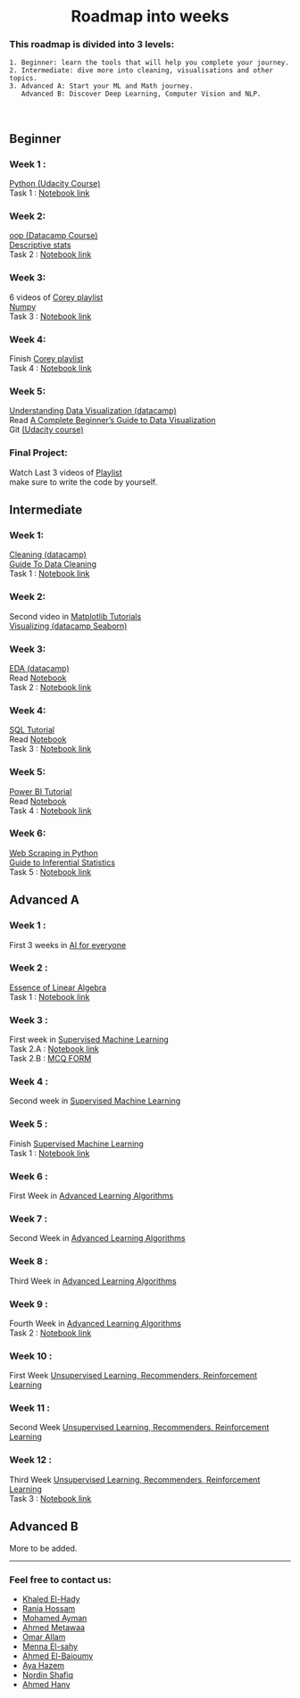 <h1 align="center">Roadmap into weeks </h1> 


 ### This roadmap is divided into 3 levels:
 ```
1. Beginner: learn the tools that will help you complete your journey.
2. Intermediate: dive more into cleaning, visualisations and other topics. 
3. Advanced A: Start your ML and Math journey.
    Advanced B: Discover Deep Learning, Computer Vision and NLP. 
 ```
 <br> 
  
  
  
 ## Beginner
 ### Week 1 : 
 [Python (Udacity Course)](https://www.udacity.com/course/introduction-to-python--ud1110) <br>
 Task 1 : [Notebook link](https://colab.research.google.com/drive/1tyg8YNPDxYXLSM8d3gqd1rzTTN5lZ4h9?usp=sharing&fbclid=IwAR1D1w4SC4vhbILu4mosA7MXV2aDb7Urg9dHyGfHxWQ-_JsZ-uvjO6FO5QY) <br>  
 
 ### Week 2: 
 [oop (Datacamp Course)](https://app.datacamp.com/learn/courses/object-oriented-programming-in-python) <br>
 [Descriptive stats](https://www.youtube.com/watch?v=NyCqaxLW3p8) <br> 
 Task 2 : [Notebook link](https://colab.research.google.com/drive/1FQuws2CMR1K6cG_tGKQRfHGWweCTW0J3?usp=sharing&fbclid=IwAR1MhSuio5xBYvZ-7-mJ03K51Pmjqgr6uuEWKmZ56OJ2voh7hrFK1dpnQoI) <br>  
  
 ### Week 3:
 6 videos of [Corey playlist](https://www.youtube.com/playlist?list=PL-osiE80TeTsWmV9i9c58mdDCSskIFdDS ) <br>
 [Numpy](https://www.youtube.com/watch?v=QUT1VHiLmmI&t=1s) <br>
 Task 3 : [Notebook link](https://colab.research.google.com/drive/18EvgMmwOK1MGHlun1lfPhLAldy8HxA4r) <br>
  
 ### Week 4:
 Finish [Corey playlist](https://www.youtube.com/playlist?list=PL-osiE80TeTsWmV9i9c58mdDCSskIFdDS ) <br> 
 Task 4 : [Notebook link](https://colab.research.google.com/drive/1Ez83kA41LdvwDANbIlLuCpWM-1N_S7WZ?fbclid=IwAR2RuLgihuYPmgVKzgpztbejd9Be7WCNTzEFdWnPE6eVnNrI2NpUgDTjisw#scrollTo=sP93aNy06okn) <br>
  
 ### Week 5:
 [Understanding Data Visualization (datacamp)](https://app.datacamp.com/learn/courses/understanding-data-visualization)<br>
 Read [A Complete Beginner’s Guide to Data Visualization](https://www.analyticsvidhya.com/blog/2021/04/a-complete-beginners-guide-to-data-visualization/?fbclid=IwAR3sPaMHUMuZlYy0h_vh_DvPxtMHLWEoA6QkVB-GsS5uGbRpJGwGO9sMDnY)<br>
 Git [(Udacity course)](https://www.udacity.com/course/version-control-with-git--ud123) <br>
 
 ### Final Project:
 Watch Last 3 videos of [Playlist](https://www.youtube.com/playlist?list=PLvLvlVqNQGHCb2_ygmr1DQOMOv0yXp84F) <br>
 make sure to write the code by yourself.
 
 
  
 ## Intermediate 
 ### Week 1:  
 [Cleaning (datacamp)](https://app.datacamp.com/learn/courses/cleaning-data-in-python) <br>
 [Guide To Data Cleaning](https://towardsdatascience.com/the-ultimate-guide-to-data-cleaning-3969843991d4) <br>
 Task 1 : [Notebook link](https://drive.google.com/drive/folders/1fGW_xa535p07R3MRPqBW_dNCER3NnSXS?fbclid=IwAR04s0P-Hgr_AenRTnWA5hTsIkCNDP4XC7Ehew8vtUSybc58GzPIF2hB6FQ) <br> 
  
 ### Week 2:
 Second video in [Matplotlib Tutorials](https://www.youtube.com/playlist?app=desktop&list=PL-osiE80TeTvipOqomVEeZ1HRrcEvtZB_) <br>
 [Visualizing (datacamp Seaborn)](https://learn.datacamp.com/courses/introduction-to-data-visualization-with-seaborn) <br>

  
 ### Week 3: 
 [EDA (datacamp)](https://app.datacamp.com/learn/courses/exploratory-data-analysis-in-python) <br> 
 Read [Notebook](https://www.kaggle.com/code/startupsci/titanic-data-science-solutions/notebook) <br>
 Task 2 : [Notebook link](https://drive.google.com/drive/folders/1I0-DH020sGtALkRFywWZwrk8xDYrXdP8?fbclid=IwAR02hpfGg_B19EcfrQZoQTH7wuv_i3-9CmAQh2hRHQWO3pxTLtSBz1i1HIA) <br>
  
 ### Week 4: 
 [SQL Tutorial](https://www.youtube.com/watch?v=HXV3zeQKqGY) <br>
 Read [Notebook](https://www.kaggle.com/code/dimarudov/data-analysis-using-sql) <br>
 Task 3 : [Notebook link](https://docs.google.com/document/d/1Gn-2lyyWU3B_T__H8JMdS-gn8yOpzwICaxH-L9hGH-E/edit?fbclid=IwAR2h2edH9b0EmtwjC9MCRlVScQptGzhRpQnvxaGuZWyNinOVjHdViomRc1k) <br>
  
 ### Week 5:
[ Power BI Tutorial](https://www.youtube.com/watch?v=3u7MQz1EyPY) <br>
 Read [Notebook](https://www.kaggle.com/code/bandiatindra/telecom-churn-prediction)                                                                            
 Task 4 : [Notebook link]() <br>

 ### Week 6: 
 [Web Scraping in Python](https://app.datacamp.com/learn/courses/web-scraping-with-python) <br>
 [Guide to Inferential Statistics](https://www.analyticsvidhya.com/blog/2017/01/comprehensive-practical-guide-inferential-statistics-data-science/) <br>
 Task 5 : [Notebook link]() <br>
 
  
  
 ## Advanced A
 ### Week 1 :  
 First 3 weeks in [AI for everyone](https://www.coursera.org/learn/ai-for-everyone)

 ### Week 2 : 
 [Essence of Linear Algebra](https://www.youtube.com/playlist?list=PLZHQObOWTQDPD3MizzM2xVFitgF8hE_ab)   
 Task 1 : [Notebook link](https://docs.google.com/forms/d/e/1FAIpQLSdz-6guh0JWStVvNw3mZAcJZF8hWBm9A7jb36iAyFxbW6JeeQ/viewform?fbclid=IwAR2V9vTaS8jsDoT3Fm5KvOAYK7qk8AQNJ057ddYEVqLkG6mYgCZSNmz35DY) <br>

 ### Week 3 : 
 First week in [Supervised Machine Learning](https://www.coursera.org/learn/machine-learning)<br>
 Task 2.A : [Notebook link](https://colab.research.google.com/drive/1Sa1sQ0jLy5_okr25LnSChKNKjPf_Wy-i?usp=sharing&fbclid=IwAR0s61MHV7ow7DQTHMmagM5UtCmowgsu9bNyLI5vYO1JZe-wqwRssimi2cs#scrollTo=ACCeg2H54Mcw) <br>
 Task 2.B : [MCQ FORM](https://forms.gle/3ktHDyzLcN1mCHNKA) <br>
  
 ### Week 4 : 
 Second week in [Supervised Machine Learning](https://www.coursera.org/learn/machine-learning) <br>
  
 ### Week 5 : 
 Finish [Supervised Machine Learning](https://www.coursera.org/learn/machine-learning) <br> 
 Task 1 : [Notebook link]() <br>
 
 ### Week 6 : 
 First Week in [Advanced Learning Algorithms](https://www.coursera.org/learn/advanced-learning-algorithms) <br>  
  
 ### Week 7 : 
 Second Week in [Advanced Learning Algorithms](https://www.coursera.org/learn/advanced-learning-algorithms) <br>
  
 ### Week 8 : 
 Third Week in [Advanced Learning Algorithms](https://www.coursera.org/learn/advanced-learning-algorithms) <br>
 
 ### Week 9 : 
 Fourth Week in [Advanced Learning Algorithms](https://www.coursera.org/learn/advanced-learning-algorithms) <br>
 Task 2 : [Notebook link]() <br>
 
 ### Week 10 :
 First Week [Unsupervised Learning, Recommenders, Reinforcement Learning](https://www.coursera.org/learn/unsupervised-learning-recommenders-reinforcement-learning) <br> 
 
 ### Week 11 :
 Second Week [Unsupervised Learning, Recommenders, Reinforcement Learning](https://www.coursera.org/learn/unsupervised-learning-recommenders-reinforcement-learning)<br>
 
 ### Week 12 :
 Third Week [Unsupervised Learning, Recommenders, Reinforcement Learning](https://www.coursera.org/learn/unsupervised-learning-recommenders-reinforcement-learning) <br>
 Task 3 : [Notebook link]() <br>



 ## Advanced B
 More to be added.

---

### **Feel free to contact us:**
- [Khaled El-Hady](https://www.linkedin.com/in/khaled-el-hady)
- [Rania Hossam](https://www.linkedin.com/in/rania-hossam55)
- [Mohamed Ayman](https://www.linkedin.com/in/mohammed-ayman-20b108228)
- [Ahmed Metawaa](https://www.linkedin.com/in/ahmed-metawaa)
- [Omar Allam](https://www.linkedin.com/in/omarallam22)
- [Menna El-sahy](https://www.linkedin.com/in/mennatullahelsahy)
- [Ahmed El-Baioumy](https://www.linkedin.com/in/ahmed-khaled-2bb212233)
- [Aya Hazem](https://www.linkedin.com/in/aya-hazem-86b077227)
- [Nordin Shafiq](https://www.linkedin.com/in/nordin-shafiq/?fbclid=IwAR0EKFcP-qZYYjuDYdZ-hOQHmDnsC-xtod5uXoSSDbu4cAYx0NdgLwBIEMU)
- [Ahmed Hany](https://www.linkedin.com/in/ahmed-hany-ab00861b5)
